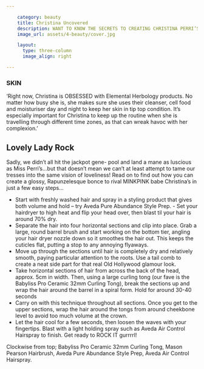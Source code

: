 ```yaml
---

    category: beauty
    title: Christina Uncovered
    description: WANT TO KNOW THE SECRETS TO CREATING CHRISTINA PERRI’S STUNNING LOOK? THEN YOU’VE COME TO THE RIGHT PLACE! WE CAUGHT UP WITH CHRISTINA’S GO-TO BEAUTY MAESTRO GIAVONNA BRASCIA WHO GAVE US THE LOWDOWN ON ACHIEVING CP’S OLD-HOLLYWOOD-MEETS- ROCK’N’ROLL GLOW IN JUST A FEW EASY STEPS! WE KNOW, WE KNOW... WE’RE JUST TOO GOOD TO YOU!
    image_url: assets/4-beauty/cover.jpg

    layout:
      type: three-column
      image_align: right

---
```



### SKIN

‘Right now, Christina is OBSESSED with Elemental Herbology products. No matter how busy she is, she makes sure she uses their cleanser, cell food and moisturiser day and night to keep her skin in tip top condition. It’s especially important for Christina to keep up the routine when she is travelling through different time zones, as that can wreak havoc with her complexion.’


## Lovely Lady Rock

Sadly, we didn’t all hit the jackpot gene- pool and land a mane as luscious as Miss Perri’s...but that doesn’t mean we can’t at least attempt to tame our tresses into the same vision of loveliness! Read on to find out how you can create a glossy, Rapunzelesque bonce to rival MINKPINK babe Christina’s in just a few easy steps...

 - Start with freshly washed hair and spray in a styling product that gives both volume and hold – try Aveda Pure Abundance Style Prep.  - Set your hairdryer to high heat and flip your head over, then blast til your hair is around 70% dry.
 - Separate the hair into four horizontal sections and clip into place. Grab a large, round barrel brush and start working on the bottom tier, angling your hair dryer nozzle down so it smoothes the hair out. This keeps the cuticles flat, putting a stop to any annoying flyaways.
 - Move up through the sections until hair is completely dry and relatively smooth, paying particular attention to the roots. Use a tail comb to create a neat side part for that real Old Hollywood glamour look.
 - Take horizontal sections of hair from across the back of the head, approx. 5cm in width. Then, using a large curling tong (our fave is the Babyliss Pro Ceramic 32mm Curling Tong), break the sections up and wrap the hair around the barrel in a spiral form. Hold for around 30-40 seconds
 - Carry on with this technique throughout all sections. Once you get to the upper sections, wrap the hair around the tongs from around cheekbone level to avoid too much volume at the crown.
 - Let the hair cool for a few seconds, then loosen the waves with your fingertips. Blast with a light holding spray such as Aveda Air Control Hairspray to finish. Get ready to ROCK IT gurrrrl!

 Clockwise from top; Babyliss Pro Ceramic 32mm Curling Tong, Mason Pearson Hairbrush, Aveda Pure Abundance Style Prep, Aveda Air Control Hairspray.
